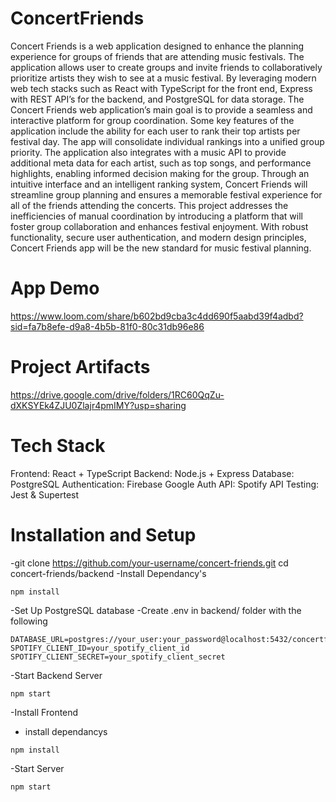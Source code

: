 # ConcertFriends

Concert Friends is a web application designed to enhance the planning experience for groups of friends that are attending music festivals. The application allows user to create groups and invite friends to collaboratively prioritize artists they wish to see at a music festival. By leveraging modern web tech stacks such as React with TypeScript for the front end, Express with REST API’s for the backend, and PostgreSQL for data storage. The Concert Friends web application’s main goal is to provide a seamless and interactive platform for group coordination. 
Some key features of the application include the ability for each user to rank their top artists per festival day. The app will consolidate individual rankings into a unified group priority. The application also integrates with a music API to provide additional meta data for each artist, such as top songs, and performance highlights, enabling informed decision making for the group. Through an intuitive interface and an intelligent ranking system, Concert Friends will streamline group planning and ensures a memorable festival experience for all of the friends attending the concerts. 
This project addresses the inefficiencies of manual coordination by introducing a platform that will foster group collaboration and enhances festival enjoyment. With robust functionality, secure user authentication, and modern design principles, Concert Friends app will be the new standard for  music festival planning.

# App Demo
https://www.loom.com/share/b602bd9cba3c4dd690f5aabd39f4adbd?sid=fa7b8efe-d9a8-4b5b-81f0-80c31db96e86


# Project Artifacts
https://drive.google.com/drive/folders/1RC60QqZu-dXKSYEk4ZJU0Zlajr4pmIMY?usp=sharing

# Tech Stack
Frontend: React + TypeScript
Backend: Node.js + Express
Database: PostgreSQL
Authentication: Firebase Google Auth
API: Spotify API
Testing: Jest & Supertest

# Installation and Setup
-git clone https://github.com/your-username/concert-friends.git
cd concert-friends/backend
-Install Dependancy's
```
npm install
```
-Set Up PostgreSQL database
-Create .env in backend/ folder with the following
```
DATABASE_URL=postgres://your_user:your_password@localhost:5432/concertfriends
SPOTIFY_CLIENT_ID=your_spotify_client_id
SPOTIFY_CLIENT_SECRET=your_spotify_client_secret

```
-Start Backend Server
```
npm start

```
-Install Frontend
- install dependancys
```
npm install
```
-Start Server
```
npm start
```




